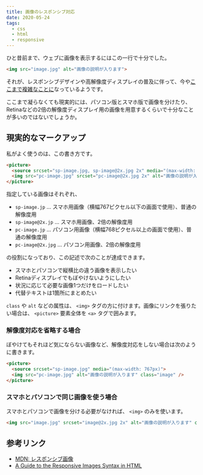 ```yaml
---
title: 画像のレスポンシブ対応
date: 2020-05-24
tags:
  - css
  - html
  - responsive
---
```


ひと昔前まで、ウェブに画像を表示するにはこの一行で十分でした。

```html
<img src="image.jpg" alt="画像の説明が入ります">
```

それが、レスポンシブデザインや高解像度ディスプレイの普及に伴って、今や[ここまで複雑なことに](https://css-tricks.com/a-guide-to-the-responsive-images-syntax-in-html/)なっているようです。

ここまで凝らなくても現実的には、パソコン版とスマホ版で画像を分けたり、Retinaなどの2倍の解像度ディスプレイ用の画像を用意するくらいで十分なことが多いのではないでしょうか。

## 現実的なマークアップ

私がよく使うのは、この書き方です。

```html
<picture>
  <source srcset="sp-image.jpg, sp-image@2x.jpg 2x" media="(max-width: 767px)">
  <img src="pc-image.jpg" srcset="pc-image@2x.jpg 2x" alt="画像の説明が入ります" class="image" />
</picture>
```

指定している画像はそれぞれ、

- `sp-image.jp` ... スマホ用画像（横幅767ピクセル以下の画面で使用）、普通の解像度用
- `sp-image@2x.jp` ... スマホ用画像、2倍の解像度用
- `pc-image.jp` ... パソコン用画像（横幅768ピクセル以上の画面で使用）、普通の解像度用
- `pc-image@2x.jpg` ... パソコン用画像、2倍の解像度用

の役割になっており、この記述で次のことが達成できます。

- スマホとパソコンで縦横比の違う画像を表示したい
- Retinaディスプレイでもぼやけないようにしたい
- 状況に応じて必要な画像1つだけをロードしたい
- 代替テキストは1箇所にまとめたい

`class` や `alt` などの属性は、 `<img>` タグの方に付けます。画像にリンクを張りたい場合は、 `<picture>` 要素全体を `<a>` タグで囲みます。

### 解像度対応を省略する場合

ぼやけてもそれほど気にならない画像など、解像度対応をしない場合は次のように書きます。

```html
<picture>
  <source srcset="sp-image.jpg" media="(max-width: 767px)">
  <img src="pc-image.jpg" alt="画像の説明が入ります" class="image" />
</picture>
```

### スマホとパソコンで同じ画像を使う場合

スマホとパソコンで画像を分ける必要がなければ、 `<img>` のみを使います。

```html
<img src="image.jpg" srcset="image@2x.jpg 2x" alt="画像の説明が入ります" class="image" />
```

## 参考リンク
- [MDN: レスポンシブ画像](https://developer.mozilla.org/ja/docs/Learn/HTML/Multimedia_and_embedding/Responsive_images)
- [A Guide to the Responsive Images Syntax in HTML](https://css-tricks.com/a-guide-to-the-responsive-images-syntax-in-html/)
